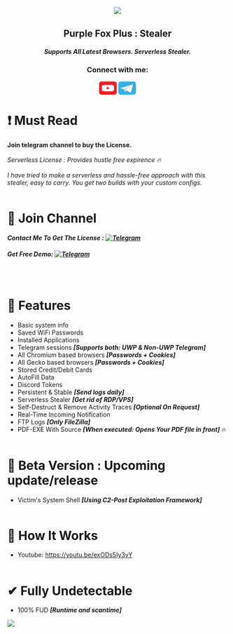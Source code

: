 <p align="center">
  <img src="https://user-images.githubusercontent.com/61627070/125651277-f98d066f-ff05-4d8b-bc71-7874e99bcc22.png">
</p>
<b><h2 align="center"> Purple Fox Plus : Stealer</h2></b>
<i><h5 align="center"> Supports All Latest Browsers. Serverless Stealer. </h5></i>


<h3 align="center">Connect with me:</h3>
<p align="center">
<a href="https://www.youtube.com/channel/UCKF4IhTDSy-cmGVPHlhl50A" target="blank"><img align="center" src="https://github.com/edent/SuperTinyIcons/blob/master/images/svg/youtube.svg" alt="https://www.youtube.com/channel/uckf4ihtdsy-cmgvphlhl50a" height="30" width="40" /></a>
<a href="https://t.me/purplecrafts" target="blank"><img align="center" src="https://github.com/edent/SuperTinyIcons/blob/master/images/svg/telegram.svg" alt="https://t.me/purplecrafts" height="30" width="40" /></a>
</p>


# ❗ Must Read
<b> Join telegram channel to buy the License.</b> <br></br>
<i>Serverless License : Provides hustle free expirence 🔥</i><br></br>
<i> I have tried to make a serverless and hassle-free approach with this stealer, easy to carry. You get two builds with your custom configs.</i>
<br> </br>

# 🔗 Join Channel
<b><i><h4> Contact Me To Get The License :  [![Telegram](https://img.shields.io/badge/Telegram-@purplecrafts-2CA5E0?logo=telegram)](https://t.me/purplecrafts)</b></i></h4>
<b><i><h4> Get Free Demo: [![Telegram](https://img.shields.io/badge/Telegram-@purplecrafts-2CA5E0?logo=telegram)](https://t.me/purplecrafts)</b></i></h4> 
<br> </br>

# 🥇 Features
* Basic system info
* Saved WiFi Passwords
* Installed Applications
* Telegram sessions ***[Supports both: UWP & Non-UWP Telegram]***
* All Chromium based browsers ***[Passwords + Cookies]***
* All Gecko based browsers ***[Passwords + Cookies]***
* Stored Credit/Debit Cards
* AutoFill Data
* Discord Tokens
* Persistent & Stable ***[Send logs daily]***
* Serverless Stealer ***[Get rid of RDP/VPS]***
* Self-Destruct & Remove Activity Traces ***[Optional On Request]***
* Real-Time Incoming Notification
* FTP Logs ***[Only FileZilla]***
* PDF-EXE With Source ***[When executed: Opens Your PDF file in front]*** 🔥
<br> </br>

# 🤯 Beta Version : Upcoming update/release
* Victim's System Shell ***[Using C2-Post Exploitation Framework]***
<br> </br>

# 🧐 How It Works
* Youtube: https://youtu.be/exODs5Iy3vY
<br> </br>

# ✔ Fully Undetectable 
* 100% FUD ***[Runtime and scantime]***

<img src="https://antiscan.me/images/result/GBSa0sk0Vei9.png">
